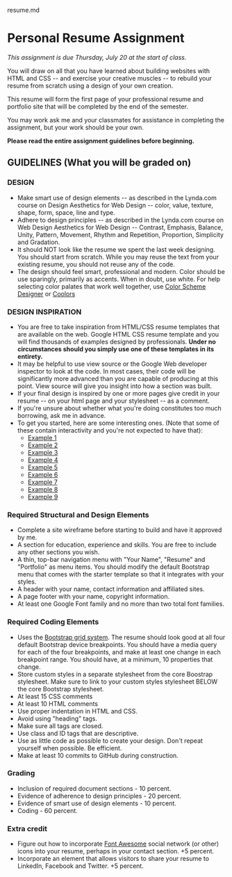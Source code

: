 resume.md

# Personal Resume Assignment

*This assignment is due Thursday, July 20 at the start of class.*

You will draw on all that you have learned about building websites with HTML and CSS -- and exercise your creative muscles -- to rebuild your resume from scratch using a design of your own creation.

This resume will form the first page of your professional resume and portfolio site that will be completed by the end of the semester.

You may work ask me and your classmates for assistance in completing the assignment, but your work should be your own.  

**Please read the entire assignment guidelines before beginning.**

## GUIDELINES (What you will be graded on)

### DESIGN

* Make smart use of design elements -- as described in the Lynda.com course on Design Aesthetics for Web Design -- color, value, texture, shape, form, space, line and type.
* Adhere to design principles -- as described in the Lynda.com course on Web Design Aesthetics for Web Design -- Contrast, Emphasis, Balance, Unity, Pattern, Movement, Rhythm and Repetition, Proportion, Simplicity and Gradation.
* It should NOT look like the resume we spent the last week designing. You should start from scratch. While you may reuse the text from your existing resume, you should not reuse any of the code.
* The design should feel smart, professional and modern. Color should be use sparingly, primarily as accents. When in doubt, use white. For help selecting color palates that work well together, use [Color Scheme Designer](http://colorschemedesigner.com/csd-3.5/) or [Coolors]( href="http://coolors.co/")

### DESIGN INSPIRATION
* You are free to take inspiration from HTML/CSS resume templates that are available on the web. Google HTML CSS resume template and you will find thousands of examples designed by professionals. **Under no circumstances should you simply use one of these templates in its entirety.**
* It may be helpful to use view source or the Google Web developer inspector to look at the code. In most cases, their code will be significantly more advanced than you are capable of producing at this point. View source will give you insight into how a section was built.
* If your final design is inspired by one or more pages give credit in your resume -- on your html page and your stylesheet -- as a comment.
* If you're unsure about whether what you're doing constitutes too much borrowing, ask me in advance.
* To get you started, here are some interesting ones. (Note that some of these contain interactivity and you're not expected to have that):
  * [Example 1](http://sampleresumetemplate.net/)
  * [Example 2](https://css-tricks.com/examples/OnePageResume/)
  * [Example 3](http://html.metrothemes.me/md-html/md-live/index-1.html)
  * [Example 4](http://www.dotrex.co/vertica/themes/james.html)  
  * [Example 5](http://themeforest.nazwa.pl/resume-timeline/)
  * [Example 6](http://shifthtml.themerex.net/)
  * [Example 7](http://qbkl.net/themeforest/bold2/)
  * [Example 8](http://mythemepreviews.com/cleanbusiness-html/blue/)
  * [Example 9](http://www.bitpublimedia.ro/themeforest/resume-v2/index-1.html)

### Required Structural and Design Elements

* Complete a site wireframe before starting to build and have it approved by me.
* A section for education, experience and skills.  You are free to include any other sections you wish.
* A thin, top-bar navigation menu with "Your Name", "Resume" and "Portfolio" as menu items.  You should modify the default Bootstrap menu that comes with the starter template so that it integrates with your styles.
* A header with your name, contact information and affiliated sites.
* A page footer with your name, copyright information.  
* At least one Google Font family and no more than two total font families.

### Required Coding Elements

* Uses the [Bootstrap grid system](http://getbootstrap.com/css/#grid).  The resume should look good at all four default Bootstrap device breakpoints. You should have a media query for each of the four breakpoints, and make at least one change in each breakpoint range.  You should have, at a minimum, 10 properties that change.
* Store custom styles in a separate stylesheet from the core Boostrap stylesheet. Make sure to link to your custom styles stylesheet BELOW the core Bootstrap stylesheet.
* At least 15 CSS comments
* At least 10 HTML comments
* Use proper indentation in HTML and CSS.
* Avoid using "heading" tags.  
* Make sure all tags are closed.  
* Use class and ID tags that are descriptive.
* Use as little code as possible to create your design.  Don't repeat yourself when possible. Be efficient.
* Make at least 10 commits to GitHub during construction.

### Grading

* Inclusion of required document sections - 10 percent.
* Evidence of adherence to design principles - 20 percent.
* Evidence of smart use of design elements - 10 percent.
* Coding - 60 percent.

### Extra credit

* Figure out how to incorporate [Font Awesome](http://fontawesome.io/) social network (or other) icons into your resume, perhaps in your contact section. +5 percent.
* Incorporate an element that allows visitors to share your resume to LinkedIn, Facebook and Twitter. +5 percent.   
